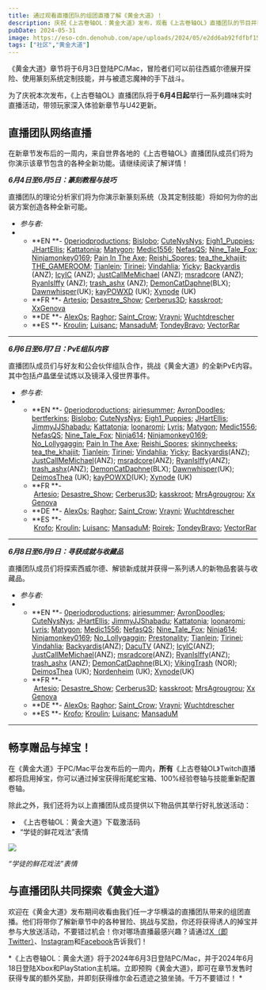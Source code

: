 ```yaml
---
title: 通过观看直播团队的组团直播了解《黄金大道》！
description: 庆祝《上古卷轴OL：黄金大道》发布，观看《上古卷轴OL》直播团队的节目并获得掉宝奖励！
pubDate: 2024-05-31
image: https://eso-cdn.denohub.com/ape/uploads/2024/05/e2dd6ab92fdfbf150e99d13a64111fd4.jpg
tags: ["社区","黄金大道"]
---
```


《黄金大道》章节将于6月3日登陆PC/Mac，冒险者们可以前往西威尔德展开探险、使用篆刻系统定制技能，并与被遗忘魔神的手下战斗。

为了庆祝本次发布，《上古卷轴OL》直播团队将于**6月4日起**举行一系列趣味实时直播活动，带领玩家深入体验新章节与U42更新。

## 直播团队网络直播

在新章节发布后的一周内，来自世界各地的《上古卷轴OL》直播团队成员们将为你演示该章节包含的各种全新功能。请继续阅读了解详情！

_**6月4日至6月5日：篆刻教程与技巧**_

直播团队的理论分析家们将为你演示新篆刻系统（及其定制技能）将如何为你的出装方案创造各种全新可能。

- _参与者:_
-
  - **EN **- [0periodproductions](https://www.twitch.tv/0periodproductions); [BisIobo](https://www.twitch.tv/bisiobo);
    [CuteNysNys](https://www.twitch.tv/cutenysnys); [Eigh1\_Puppies](https://www.twitch.tv/eigh1_puppies);
    [JHartEllis](https://www.twitch.tv/jhartellis); [Kattatonia](https://www.twitch.tv/kattatonia);
    [Matygon](https://www.twitch.tv/matygon); [Medic1556](https://www.twitch.tv/medic1556);
    [NefasQS](https://www.twitch.tv/nefasqs); [Nine\_Tale\_Fox](https://www.twitch.tv/nine_tale_fox);
    [Ninjamonkey0169](https://www.twitch.tv/ninjamonkey0169); [Pain In The Axe](https://www.twitch.tv/painintheaxe);
    [Reishi\_Spores](https://www.twitch.tv/reishi_spores); [tea\_the\_khajiit](https://www.twitch.tv/tea_the_khajiit);
    [THE\_GAMEROOM](https://www.twitch.tv/the_gameroom); [Tianlein](https://www.twitch.tv/tianlein);
    [Tirinei](https://www.twitch.tv/tirinei); [Vindahlia](https://www.twitch.tv/vindahlia);
    [Yicky](https://www.twitch.tv/yicky); [Backyardis](https://www.twitch.tv/backyardis) (ANZ);
    [IcyIC](https://www.twitch.tv/icyic) (ANZ); [JustCallMeMichael](https://www.twitch.tv/justcallmemichael) (ANZ);
    [msradcore](https://www.twitch.tv/msradcore) (ANZ); [RyanIsIffy](https://www.twitch.tv/ryanisiffy) (ANZ);
    [trash\_ashx](https://www.twitch.tv/trash_ashx) (ANZ); [DemonCatDaphne](https://www.twitch.tv/demoncatdaphne)(BLX);
    [Dawnwhisper](https://www.twitch.tv/dawnwhisper)(UK); [kayPOWXD](https://www.twitch.tv/kayPOWXD) (UK);
    [Xynode](https://www.twitch.tv/xynode) (UK)
  - **FR **- [Artesio](https://www.twitch.tv/artesio); [Desastre\_Show](https://www.twitch.tv/desastre_show);
    [Cerberus3D](https://www.twitch.tv/cerberus3d); [kasskroot](https://www.twitch.tv/kasskroot);
    [XxGenova](https://www.twitch.tv/xxgenova)
  - **DE **- [AlexOs](https://www.twitch.tv/alexos); [Raghor](https://www.twitch.tv/raghor);
    [Saint\_Crow](https://www.twitch.tv/saint_crow); [Vrayni](https://www.twitch.tv/vrayni);
    [Wuchtdrescher](https://www.twitch.tv/wuchtdrescher)
  - **ES **- [Kroulin](https://www.twitch.tv/kroulin); [Luisanc](https://www.twitch.tv/luisanc);
    [MansaduM](https://www.twitch.tv/mansadum); [TondeyBravo](https://www.twitch.tv/tondeybravo);
    [VectorRar](https://www.twitch.tv/vectorrar)

---

_**6月6日至6月7日：PvE组队内容**_

直播团队成员们与好友和公会伙伴组队合作，挑战《黄金大道》的全新PvE内容。其中包括卢晶堡垒试炼以及镜泽入侵世界事件。

- _参与者:_
-
  - **EN **- [0periodproductions](https://www.twitch.tv/0periodproductions);
    [airiesummer](https://www.twitch.tv/airiesummer); [AvronDoodles](https://www.twitch.tv/avrondoodles);
    [bertferkins](https://www.twitch.tv/bertferkins); [BisIobo](https://www.twitch.tv/bisiobo);
    [CuteNysNys](https://www.twitch.tv/cutenysnys); [Eigh1\_Puppies](https://www.twitch.tv/eigh1_puppies);
    [JHartEllis](https://www.twitch.tv/jhartellis); [JimmyJJShabadu](https://www.twitch.tv/jimmyjjshabadu);
    [Kattatonia](https://www.twitch.tv/kattatonia); [loonaromi](https://www.twitch.tv/loonaromi);
    [Lyris](https://www.twitch.tv/lyris); [Matygon](https://www.twitch.tv/matygon);
    [Medic1556](https://www.twitch.tv/medic1556); [NefasQS](https://www.twitch.tv/nefasqs);
    [Nine\_Tale\_Fox](https://www.twitch.tv/nine_tale_fox); [Ninja614](https://www.twitch.tv/ninja614);
    [Ninjamonkey0169](https://www.twitch.tv/ninjamonkey0169); [No\_Lollygaggin](https://www.twitch.tv/no_lollygaggin);
    [Pain In The Axe](https://www.twitch.tv/painintheaxe); [Reishi\_Spores](https://www.twitch.tv/reishi_spores);
    [skinnycheeks](https://www.twitch.tv/skinnycheeks); [tea\_the\_khajiit](https://www.twitch.tv/tea_the_khajiit);
    [Tianlein](https://www.twitch.tv/tianlein); [Tirinei](https://www.twitch.tv/tirinei);
    [Vindahlia](https://www.twitch.tv/vindahlia);
    [Yicky](https://www.twitch.tv/yicky); [Backyardis](https://www.twitch.tv/backyardis)(ANZ);
    [JustCallMeMichael](https://www.twitch.tv/justcallmemichael)(ANZ);
    [msradcore](https://www.twitch.tv/msradcore)(ANZ); [RyanIsIffy](https://www.twitch.tv/ryanisiffy)(ANZ);
    [trash\_ashx](https://www.twitch.tv/trash_ashx)(ANZ); [DemonCatDaphne](https://www.twitch.tv/demoncatdaphne)(BLX);
    [Dawnwhisper](https://www.twitch.tv/dawnwhisper)(UK); [DeimosThea](https://www.twitch.tv/deimosthea) (UK);
    [kayPOWXD](https://www.twitch.tv/kayPOWXD)(UK); [Xynode](https://www.twitch.tv/xynode) (UK)
  - **FR **- [Artesio](https://www.twitch.tv/artesio); [Desastre\_Show](https://www.twitch.tv/desastre_show); [Cerberus3D](https://www.twitch.tv/cerberus3d); [kasskroot](https://www.twitch.tv/kasskroot); [MrsAgrougrou](https://www.twitch.tv/mrsagrougrou); [XxGenova](https://www.twitch.tv/xxgenova)
  - **DE **- [AlexOs](https://www.twitch.tv/alexos); [Raghor](https://www.twitch.tv/raghor); [Saint\_Crow](https://www.twitch.tv/saint_crow); [Vrayni](https://www.twitch.tv/vrayni); [Wuchtdrescher](https://www.twitch.tv/wuchtdrescher)
  - **ES **- [Krofo](https://www.twitch.tv/krofo); [Kroulin](https://www.twitch.tv/kroulin); [Luisanc](https://www.twitch.tv/luisanc); [MansaduM](https://www.twitch.tv/mansadum); [Roirek](https://www.twitch.tv/roirek); [TondeyBravo](https://www.twitch.tv/tondeybravo); [VectorRar](https://www.twitch.tv/vectorrar)

---

_**6月8日至6月9日：寻获成就与收藏品**_

直播团队成员们将探索西威尔德、解锁新成就并获得一系列诱人的新物品套装与收藏品。

- _参与者:_
-
  - **EN **- [0periodproductions](https://www.twitch.tv/0periodproductions);
    [airiesummer](https://www.twitch.tv/airiesummer); [AvronDoodles](https://www.twitch.tv/avrondoodles);
    [CuteNysNys](https://www.twitch.tv/cutenysnys); [JHartEllis](https://www.twitch.tv/jhartellis);
    [JimmyJJShabadu](https://www.twitch.tv/jimmyjjshabadu); [Kattatonia](https://www.twitch.tv/kattatonia);
    [loonaromi](https://www.twitch.tv/loonaromi); [Lyris](https://www.twitch.tv/lyris);
    [Matygon](https://www.twitch.tv/matygon); [Medic1556](https://www.twitch.tv/medic1556);
    [NefasQS](https://www.twitch.tv/nefasqs); [Nine\_Tale\_Fox](https://www.twitch.tv/nine_tale_fox);
    [Ninja614](https://www.twitch.tv/ninja614); [Ninjamonkey0169](https://www.twitch.tv/ninjamonkey0169);
    [No\_Lollygaggin](https://www.twitch.tv/no_lollygaggin); [Prestonality](https://www.twitch.tv/prestonality);
    [Tianlein](https://www.twitch.tv/tianlein); [Tirinei](https://www.twitch.tv/tirinei);
    [Vindahlia](https://www.twitch.tv/vindahlia); [Backyardis](https://www.twitch.tv/backyardis)(ANZ);
    [DacuTV](https://www.twitch.tv/dacutv) (ANZ); [IcyIC](https://www.twitch.tv/icyic)(ANZ);
    [JustCallMeMichael](https://www.twitch.tv/justcallmemichael)(ANZ);
    [msradcore](https://www.twitch.tv/msradcore)(ANZ); [RyanIsIffy](https://www.twitch.tv/ryanisiffy)(ANZ);
    [trash\_ashx](https://www.twitch.tv/trash_ashx) (ANZ); [DemonCatDaphne](https://www.twitch.tv/demoncatdaphne)(BLX);
    [VikingTrash](https://www.twitch.tv/vikingtrash) (NOR); [DeimosThea](https://www.twitch.tv/deimosthea) (UK);
    [Nordenheim](https://www.twitch.tv/Nordenheim) (UK); [Xynode](https://www.twitch.tv/xynode)(UK)
  - **FR **- [Artesio](https://www.twitch.tv/artesio); [Desastre\_Show](https://www.twitch.tv/desastre_show); [Cerberus3D](https://www.twitch.tv/cerberus3d); [kasskroot](https://www.twitch.tv/kasskroot); [MrsAgrougrou](https://www.twitch.tv/mrsagrougrou); [XxGenova](https://www.twitch.tv/xxgenova)
  - **DE **- [AlexOs](https://www.twitch.tv/alexos); [Raghor](https://www.twitch.tv/raghor); [Saint\_Crow](https://www.twitch.tv/saint_crow); [Vrayni](https://www.twitch.tv/vrayni); [Wuchtdrescher](https://www.twitch.tv/wuchtdrescher)
  - **ES **- [Krofo](https://www.twitch.tv/krofo); [Kroulin](https://www.twitch.tv/kroulin); [Luisanc](https://www.twitch.tv/luisanc); [MansaduM](https://www.twitch.tv/mansadum)

---

## 畅享赠品与掉宝！

在《黄金大道》于PC/Mac平台发布后的一周内，**所有**《上古卷轴OL》Twitch直播都将启用掉宝，你可以通过掉宝获得衔尾蛇宝箱、100%经验卷轴与技能重新配置卷轴。

除此之外，我们还将为以上直播团队成员提供以下物品供其举行好礼放送活动：

- 《上古卷轴OL：黄金大道》下载激活码
- “学徒的鲜花戏法”表情

![](https://eso-cdn.denohub.com/ape/uploads/2024/05/2a8eff7bac94fb2590f2020198a9cc75.jpg)

<p class="text-gray-500 text-sm text-center"><i>“学徒的鲜花戏法”表情</i></p>

## 与直播团队共同探索《黄金大道》

欢迎在《黄金大道》发布期间收看由我们任一才华横溢的直播团队带来的组团直播。他们将带你了解新章节中的各种冒险、挑战与奖励，你还将获得诱人的掉宝并参与大放送活动，不要错过机会！你对哪场直播最感兴趣？请通过[X（即Twitter）](https://twitter.com/TESOnline)、[Instagram](https://www.instagram.com/elderscrollsonline/)和[Facebook](https://www.facebook.com/elderscrollsonline)告诉我们！

*《上古卷轴OL：黄金大道》将于2024年6月3日登陆PC/Mac，并于2024年6月18日登陆Xbox和PlayStation主机端。立即预购《黄金大道》，即可在章节发售时获得专属的额外奖励，并即刻获得维尔金石遗迹之狼坐骑。千万不要错过！ *
